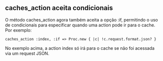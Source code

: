 ## caches\_action aceita condicionais

O método caches\_action agora também aceita a opção :if, permitindo o uso de condicionais para especificar quando uma action pode ir para o cache. Por exemplo:

	caches_action :index, :if => Proc.new { |c| !c.request.format.json? }

No exemplo acima, a action index só irá para o cache se não foi acessada via um request JSON.
